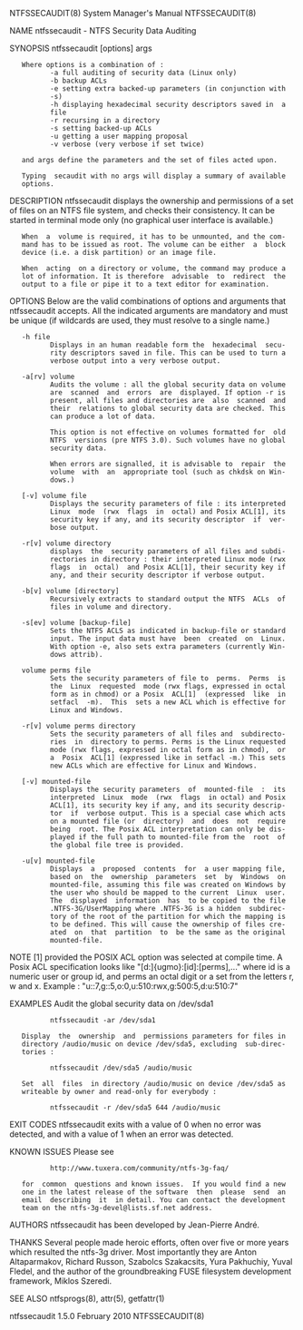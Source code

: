 NTFSSECAUDIT(8)          System Manager's Manual         NTFSSECAUDIT(8)

NAME
       ntfssecaudit - NTFS Security Data Auditing

SYNOPSIS
       ntfssecaudit [options] args

       Where options is a combination of :
              -a full auditing of security data (Linux only)
              -b backup ACLs
              -e setting extra backed-up parameters (in conjunction with
              -s)
              -h displaying hexadecimal security descriptors saved in  a
              file
              -r recursing in a directory
              -s setting backed-up ACLs
              -u getting a user mapping proposal
              -v verbose (very verbose if set twice)

       and args define the parameters and the set of files acted upon.

       Typing  secaudit with no args will display a summary of available
       options.

DESCRIPTION
       ntfssecaudit displays the ownership and permissions of a  set  of
       files  on  an  NTFS file system, and checks their consistency. It
       can be started in terminal mode only (no graphical user interface
       is available.)

       When  a  volume is required, it has to be unmounted, and the com‐
       mand has to be issued as root. The volume can be either  a  block
       device (i.e. a disk partition) or an image file.

       When  acting  on a directory or volume, the command may produce a
       lot of information. It is therefore  advisable  to  redirect  the
       output to a file or pipe it to a text editor for examination.

OPTIONS
       Below  are  the  valid combinations of options and arguments that
       ntfssecaudit accepts. All the indicated arguments  are  mandatory
       and must be unique (if wildcards are used, they must resolve to a
       single name.)

       -h file
              Displays in an human readable form the  hexadecimal  secu‐
              rity descriptors saved in file. This can be used to turn a
              verbose output into a very verbose output.

       -a[rv] volume
              Audits the volume : all the global security data on volume
              are  scanned  and  errors  are  displayed. If option -r is
              present, all files and directories are  also  scanned  and
              their  relations to global security data are checked. This
              can produce a lot of data.

              This option is not effective on volumes formatted for  old
              NTFS  versions (pre NTFS 3.0). Such volumes have no global
              security data.

              When errors are signalled, it is advisable to  repair  the
              volume  with  an  appropriate tool (such as chkdsk on Win‐
              dows.)

       [-v] volume file
              Displays the security parameters of file : its interpreted
              Linux  mode  (rwx  flags  in  octal) and Posix ACL[1], its
              security key if any, and its security descriptor  if  ver‐
              bose output.

       -r[v] volume directory
              displays  the  security parameters of all files and subdi‐
              rectories in directory : their interpreted Linux mode (rwx
              flags  in  octal)  and Posix ACL[1], their security key if
              any, and their security descriptor if verbose output.

       -b[v] volume [directory]
              Recursively extracts to standard output the NTFS  ACLs  of
              files in volume and directory.

       -s[ev] volume [backup-file]
              Sets the NTFS ACLS as indicated in backup-file or standard
              input. The input data must have  been  created  on  Linux.
              With option -e, also sets extra parameters (currently Win‐
              dows attrib).

       volume perms file
              Sets the security parameters of file to  perms.  Perms  is
              the  Linux  requested  mode (rwx flags, expressed in octal
              form as in chmod) or a Posix  ACL[1]  (expressed  like  in
              setfacl  -m).  This  sets a new ACL which is effective for
              Linux and Windows.

       -r[v] volume perms directory
              Sets the security parameters of all files and  subdirecto‐
              ries  in  directory to perms. Perms is the Linux requested
              mode (rwx flags, expressed in octal form as in chmod),  or
              a  Posix  ACL[1] (expressed like in setfacl -m.) This sets
              new ACLs which are effective for Linux and Windows.

       [-v] mounted-file
              Displays the security parameters  of  mounted-file  :  its
              interpreted  Linux  mode  (rwx  flags  in octal) and Posix
              ACL[1], its security key if any, and its security descrip‐
              tor  if  verbose output. This is a special case which acts
              on a mounted file (or  directory)  and  does  not  require
              being  root. The Posix ACL interpretation can only be dis‐
              played if the full path to mounted-file from the  root  of
              the global file tree is provided.

       -u[v] mounted-file
              Displays  a  proposed  contents  for  a user mapping file,
              based on  the  ownership  parameters  set  by  Windows  on
              mounted-file, assuming this file was created on Windows by
              the user who should be mapped to the current  Linux  user.
              The  displayed  information  has  to be copied to the file
              .NTFS-3G/UserMapping where .NTFS-3G is a hidden  subdirec‐
              tory of the root of the partition for which the mapping is
              to be defined. This will cause the ownership of files cre‐
              ated  on  that  partition  to  be the same as the original
              mounted-file.

NOTE
       [1] provided the POSIX ACL option was selected at compile time. A
       Posix  ACL specification looks like "[d:]{ugmo}:[id]:[perms],..."
       where id is a numeric user or group id, and perms an octal  digit
       or a set from the letters r, w and x.
              Example : "u::7,g::5,o:0,u:510:rwx,g:500:5,d:u:510:7"

EXAMPLES
       Audit the global security data on /dev/sda1

              ntfssecaudit -ar /dev/sda1

       Display  the  ownership  and  permissions parameters for files in
       directory /audio/music on device /dev/sda5, excluding  sub-direc‐
       tories :

              ntfssecaudit /dev/sda5 /audio/music

       Set  all  files  in directory /audio/music on device /dev/sda5 as
       writeable by owner and read-only for everybody :

              ntfssecaudit -r /dev/sda5 644 /audio/music

EXIT CODES
       ntfssecaudit exits with a value of 0 when no error was  detected,
       and with a value of 1 when an error was detected.

KNOWN ISSUES
       Please see

              http://www.tuxera.com/community/ntfs-3g-faq/

       for  common  questions and known issues.  If you would find a new
       one in the latest release of the software  then  please  send  an
       email  describing  it  in detail. You can contact the development
       team on the ntfs-3g-devel@lists.sf.net address.

AUTHORS
       ntfssecaudit has been developed by Jean-Pierre André.

THANKS
       Several people made heroic efforts, often over five or more years
       which  resulted  the  ntfs-3g  driver.  Most importantly they are
       Anton Altaparmakov, Richard  Russon,  Szabolcs  Szakacsits,  Yura
       Pakhuchiy,  Yuval  Fledel,  and  the author of the groundbreaking
       FUSE filesystem development framework, Miklos Szeredi.

SEE ALSO
       ntfsprogs(8), attr(5), getfattr(1)

ntfssecaudit 1.5.0            February 2010              NTFSSECAUDIT(8)
